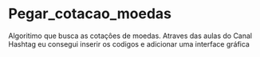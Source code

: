 # Pegar_cotacao_moedas
 Algoritimo que busca as cotaçôes de moedas. 
 Atraves das aulas do Canal Hashtag eu consegui inserir os codigos e adicionar 
 uma interface gráfica
 

